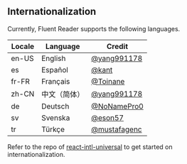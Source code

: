 ## Internationalization

Currently, Fluent Reader supports the following languages.

| Locale | Language | Credit |
| --- | --- | --- |
| en-US | English | [@yang991178](https://github.com/yang991178) |
| es | Español | [@kant](https://github.com/kant) |
| fr-FR | Français | [@Toinane](https://github.com/Toinane) |
| zh-CN | 中文（简体） | [@yang991178](https://github.com/yang991178) |
| de | Deutsch | [@NoNamePro0](https://github.com/NoNamePro0) |
| sv | Svenska | [@eson57](https://github.com/eson57) |
| tr | Türkçe | [@mustafagenc](https://github.com/mustafagenc) |

Refer to the repo of [react-intl-universal](https://github.com/alibaba/react-intl-universal) to get started on internationalization. 
